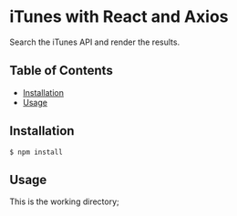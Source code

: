 # iTunes with React and Axios


Search the iTunes API and render the results.

## Table of Contents

* [Installation](#installation)
* [Usage](#usage)


## Installation

    $ npm install


## Usage

This is the working directory;